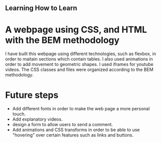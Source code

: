 ## Learning How to Learn

# A webpage using CSS, and HTML with the BEM methodology

I have built this webpage using different technologies, such as flexbox, in order to maitain sections which contain tables. I also used animations in order to add movement to geometric shapes. I used iframes for youtube videos. The CSS classes and files were organized according to the BEM methodology. 

# Future steps

* Add different fonts in order to make the web page a more personal touch.
* Add explanatory videos.
* design a form to allow users to send a comment.
* Add animations and CSS transforms in order to be able to use "hovering" over certain features such as links and buttons. 

